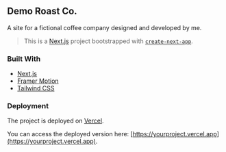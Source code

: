 ## Demo Roast Co.

A site for a fictional coffee company designed and developed by me.

> This is a [Next.js](https://nextjs.org/) project bootstrapped with [`create-next-app`](https://github.com/vercel/next.js/tree/canary/packages/create-next-app).

### Built With
- [Next.js](https://nextjs.org/)
- [Framer Motion](https://www.framer.com/motion/)
- [Tailwind CSS](https://tailwindcss.com/)

### Deployment
The project is deployed on [Vercel](https://vercel.com/).

You can access the deployed version here: [https://yourproject.vercel.app](https://yourproject.vercel.app).



